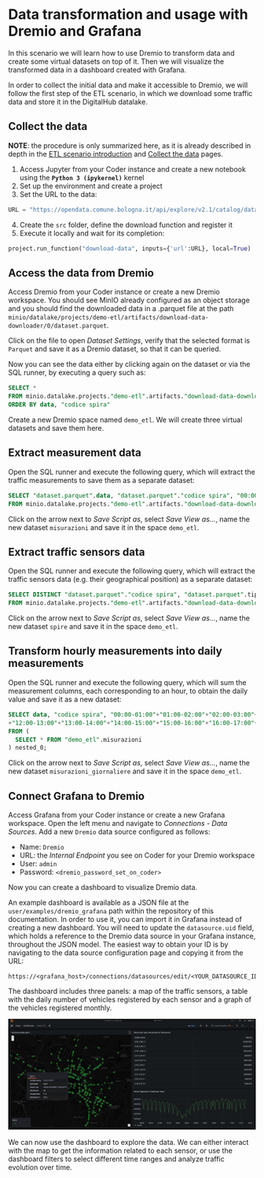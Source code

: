 # Data transformation and usage with Dremio and Grafana

In this scenario we will learn how to use Dremio to transform data and create some virtual datasets on top of it. Then we will visualize the transformed data in a dashboard created with Grafana.

In order to collect the initial data and make it accessible to Dremio, we will follow the first step of the ETL scenario, in which we download some traffic data and store it in the DigitalHub datalake.

## Collect the data

**NOTE**: the procedure is only summarized here, as it is already described in depth in the [ETL scenario introduction](/user/scenarios/etl/intro/) and [Collect the data](/user/scenarios/etl/collect/) pages.

1. Access Jupyter from your Coder instance and create a new notebook using the **`Python 3 (ipykernel)`** kernel
2. Set up the environment and create a project
3. Set the URL to the data:

``` python
URL = "https://opendata.comune.bologna.it/api/explore/v2.1/catalog/datasets/rilevazione-flusso-veicoli-tramite-spire-anno-2023/exports/csv?lang=it&timezone=Europe%2FRome&use_labels=true&delimiter=%3B"
```

4. Create the `src` folder, define the download function and register it
5. Execute it locally and wait for its completion:

``` python
project.run_function("download-data", inputs={'url':URL}, local=True)
```

## Access the data from Dremio

Access Dremio from your Coder instance or create a new Dremio workspace. You should see MinIO already configured as an object storage and you should find the downloaded data in a .parquet file at the path `minio/datalake/projects/demo-etl/artifacts/download-data-downloader/0/dataset.parquet`.

Click on the file to open *Dataset Settings*, verify that the selected format is `Parquet` and save it as a Dremio dataset, so that it can be queried.

Now you can see the data either by clicking again on the dataset or via the SQL runner, by executing a query such as:

``` sql
SELECT *
FROM minio.datalake.projects."demo-etl".artifacts."download-data-downloader"."0"."dataset.parquet"
ORDER BY data, "codice spira"
```

Create a new Dremio space named `demo_etl`. We will create three virtual datasets and save them here.

## Extract measurement data

Open the SQL runner and execute the following query, which will extract the traffic measurements to save them as a separate dataset:

``` sql
SELECT "dataset.parquet".data, "dataset.parquet"."codice spira", "00:00-01:00", "01:00-02:00", "02:00-03:00", "03:00-04:00", "04:00-05:00", "05:00-06:00", "06:00-07:00", "07:00-08:00", "08:00-09:00", "09:00-10:00", "10:00-11:00", "11:00-12:00", "12:00-13:00", "13:00-14:00", "14:00-15:00", "15:00-16:00", "16:00-17:00", "17:00-18:00", "18:00-19:00", "19:00-20:00", "20:00-21:00", "21:00-22:00", "22:00-23:00", "23:00-24:00"
FROM minio.datalake.projects."demo-etl".artifacts."download-data-downloader"."0"."dataset.parquet"
```

Click on the arrow next to *Save Script as*, select *Save View as...*, name the new dataset `misurazioni` and save it in the space `demo_etl`.

## Extract traffic sensors data

Open the SQL runner and execute the following query, which will extract the traffic sensors data (e.g. their geographical position) as a separate dataset:

``` sql
SELECT DISTINCT "dataset.parquet"."codice spira", "dataset.parquet".tipologia, "dataset.parquet".id_uni, "dataset.parquet".codice, "dataset.parquet".Livello, "dataset.parquet"."codice arco", "dataset.parquet"."codice via", "dataset.parquet"."Nome via", "dataset.parquet"."Nodo da", "dataset.parquet"."Nodo a", "dataset.parquet".stato, "dataset.parquet".direzione, "dataset.parquet".angolo, "dataset.parquet".longitudine, "dataset.parquet".latitudine, "dataset.parquet".geopoint
FROM minio.datalake.projects."demo-etl".artifacts."download-data-downloader"."0"."dataset.parquet"
```

Click on the arrow next to *Save Script as*, select *Save View as...*, name the new dataset `spire` and save it in the space `demo_etl`.

## Transform hourly measurements into daily measurements

Open the SQL runner and execute the following query, which will sum the measurement columns, each corresponding to an hour, to obtain the daily value and save it as a new dataset:

``` sql
SELECT data, "codice spira", "00:00-01:00"+"01:00-02:00"+"02:00-03:00"+"03:00-04:00"+"04:00-05:00"+"05:00-06:00"+"06:00-07:00"+"07:00-08:00"+"08:00-09:00"+"09:00-10:00"+"10:00-11:00"+"11:00-12:00"
+"12:00-13:00"+"13:00-14:00"+"14:00-15:00"+"15:00-16:00"+"16:00-17:00"+"17:00-18:00"+"18:00-19:00"+"19:00-20:00"+"20:00-21:00"+"21:00-22:00"+"22:00-23:00"+"23:00-24:00" AS totale_giornaliero
FROM (
  SELECT * FROM "demo_etl".misurazioni
) nested_0;
```

Click on the arrow next to *Save Script as*, select *Save View as...*, name the new dataset `misurazioni_giornaliere` and save it in the space `demo_etl`.

## Connect Grafana to Dremio

Access Grafana from your Coder instance or create a new Grafana workspace. Open the left menu and navigate to *Connections - Data Sources*. Add a new `Dremio` data source configured as follows:

- Name: `Dremio`
- URL: the *Internal Endpoint* you see on Coder for your Dremio workspace
- User: `admin`
- Password: `<dremio_password_set_on_coder>`

Now you can create a dashboard to visualize Dremio data.

An example dashboard is available as a JSON file at the `user/examples/dremio_grafana` path within the repository of this documentation. In order to use it, you can import it in Grafana instead of creating a new dashboard. You will need to update the `datasource.uid` field, which holds a reference to the Dremio data source in your Grafana instance, throughout the JSON model. The easiest way to obtain your ID is by navigating to the data source configuration page and copying it from the URL:

```
https://<grafana_host>/connections/datasources/edit/<YOUR_DATASOURCE_ID>
```

The dashboard includes three panels: a map of the traffic sensors, a table with the daily number of vehicles registered by each sensor and a graph of the vehicles registered monthly.

![Grafana Dremio dashboard image](../../images/scenario-dremio-dashboard.png)

We can now use the dashboard to explore the data. We can either interact with the map to get the information related to each sensor, or use the dashboard filters to select different time ranges and analyze traffic evolution over time.

